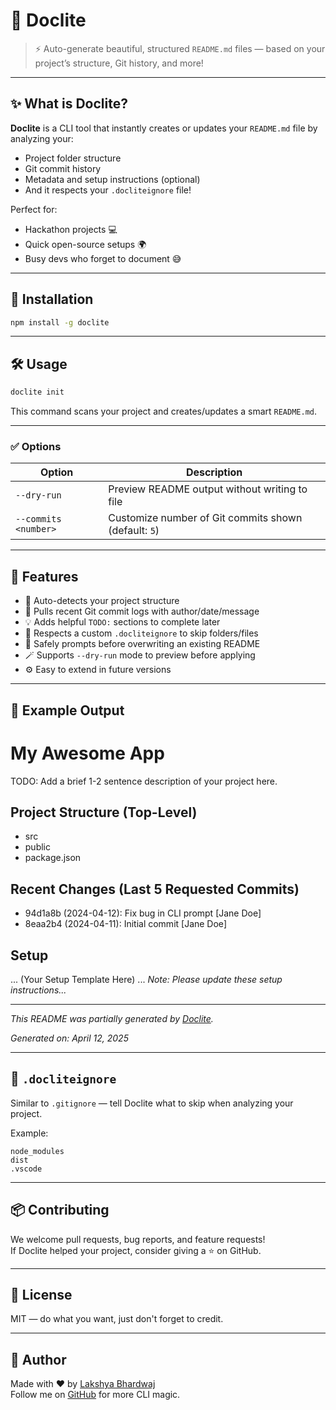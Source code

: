 
# 📘 Doclite

> ⚡ Auto-generate beautiful, structured `README.md` files — based on your project’s structure, Git history, and more!

---

## ✨ What is Doclite?

**Doclite** is a CLI tool that instantly creates or updates your `README.md` file by analyzing your:
- Project folder structure
- Git commit history
- Metadata and setup instructions (optional)
- And it respects your `.docliteignore` file!

Perfect for:
- Hackathon projects 💻
- Quick open-source setups 🌍
- Busy devs who forget to document 😅

---

## 🚀 Installation

```bash
npm install -g doclite
```

---

## 🛠️ Usage

```bash
doclite init
```

This command scans your project and creates/updates a smart `README.md`.

---

### ✅ Options

| Option | Description |
|--------|-------------|
| `--dry-run` | Preview README output without writing to file |
| `--commits <number>` | Customize number of Git commits shown (default: `5`) |

---

## 🧠 Features

- 📁 Auto-detects your project structure
- 📜 Pulls recent Git commit logs with author/date/message
- 💡 Adds helpful `TODO:` sections to complete later
- 🚫 Respects a custom `.docliteignore` to skip folders/files
- 🤝 Safely prompts before overwriting an existing README
- 🪄 Supports `--dry-run` mode to preview before applying
- ⚙️ Easy to extend in future versions

---

## 📂 Example Output


# My Awesome App

TODO: Add a brief 1-2 sentence description of your project here.

## Project Structure (Top-Level)


- src
- public
- package.json


## Recent Changes (Last 5 Requested Commits)

- 94d1a8b (2024-04-12): Fix bug in CLI prompt [Jane Doe]
- 8eaa2b4 (2024-04-11): Initial commit [Jane Doe]

## Setup

... (Your Setup Template Here) ...
*Note: Please update these setup instructions...*

---
*This README was partially generated by [Doclite](https://github.com/yourname/doclite).*

_Generated on: April 12, 2025_

---

## 📄 `.docliteignore`

Similar to `.gitignore` — tell Doclite what to skip when analyzing your project.

Example:

```
node_modules
dist
.vscode
```

---

## 📦 Contributing

We welcome pull requests, bug reports, and feature requests!  
If Doclite helped your project, consider giving a ⭐️ on GitHub.

---

## 🔖 License

MIT — do what you want, just don't forget to credit.

---

## 🙌 Author

Made with ❤️ by [Lakshya Bhardwaj](https://github.com/Lakshya1509)  
Follow me on [GitHub](https://github.com/Lakshya1509) for more CLI magic.
